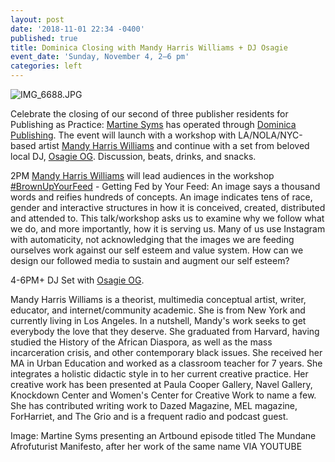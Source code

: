 ```yaml
---
layout: post
date: '2018-11-01 22:34 -0400'
published: true
title: Dominica Closing with Mandy Harris Williams + DJ Osagie
event_date: 'Sunday, November 4, 2–6 pm'
categories: left
---
```

![IMG_6688.JPG]({{site.baseurl}}/assets/img/IMG_6688.JPG)

Celebrate the closing of our second of three publisher residents for Publishing as Practice: [Martine Syms](http://martinesy.ms/) has operated through [Dominica Publishing](http://dominicapublishing.com/). The event will launch with a workshop with LA/NOLA/NYC-based artist [Mandy Harris Williams](https://www.instagram.com/idealblackfemale) and continue with a set from beloved local DJ, [Osagie OG](https://soundcloud.com/osagiebeats). Discussion, beats, drinks, and snacks.

2PM [Mandy Harris Williams](https://www.instagram.com/idealblackfemale/) will lead audiences in the workshop [#BrownUpYourFeed](https://www.instagram.com/explore/tags/brownupyourfeed/) - Getting Fed by Your Feed: An image says a thousand words and reifies hundreds of concepts. An image indicates tens of race, gender and interactive structures in how it is conceived, created, distributed and attended to. This talk/workshop asks us to examine why we follow what we do, and more importantly, how it is serving us. Many of us use Instagram with automaticity, not acknowledging that the images we are feeding ourselves work against our self esteem and value system. How can we design our followed media to sustain and augment our self esteem?

4-6PM+ DJ Set with [Osagie OG](https://soundcloud.com/osagiebeats). 

Mandy Harris Williams is a theorist, multimedia conceptual artist, writer, educator, and internet/community academic. She is from New York and currently living in Los Angeles. In a nutshell, Mandy's work seeks to get everybody the love that they deserve.  She graduated from Harvard, having studied the History of the African Diaspora, as well as the mass incarceration crisis, and other contemporary black issues. She received her MA in Urban Education and worked as a classroom teacher for 7 years. She integrates a holistic didactic style in to her current creative practice.  Her creative work has been presented at Paula Cooper Gallery, Navel Gallery, Knockdown Center and Women's Center for Creative Work to name a few. She has contributed writing work to Dazed Magazine, MEL magazine, ForHarriet, and The Grio and is a frequent radio and podcast guest.

Image: Martine Syms presenting an Artbound episode titled The Mundane Afrofuturist Manifesto, after her work of the same name VIA YOUTUBE